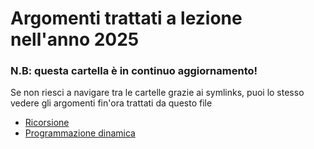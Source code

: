 # Argomenti trattati a lezione nell'anno 2025

### N.B: questa cartella è in continuo aggiornamento!

Se non riesci a navigare tra le cartelle grazie ai symlinks, puoi lo stesso vedere gli argomenti fin'ora trattati da questo file

- [Ricorsione](../../archivio/argomenti/pensiero_ricorsivo)
- [Programmazione dinamica](../../archivio/argomenti/programmazione_dinamica)
